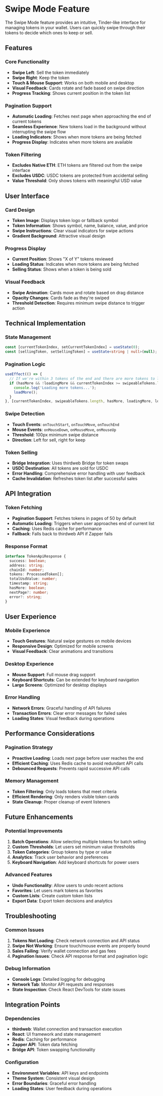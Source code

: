 # Swipe Mode Feature

The Swipe Mode feature provides an intuitive, Tinder-like interface for managing tokens in your wallet. Users can quickly swipe through their tokens to decide which ones to keep or sell.

## Features

### Core Functionality
- **Swipe Left**: Sell the token immediately
- **Swipe Right**: Keep the token
- **Touch & Mouse Support**: Works on both mobile and desktop
- **Visual Feedback**: Cards rotate and fade based on swipe direction
- **Progress Tracking**: Shows current position in the token list

### Pagination Support
- **Automatic Loading**: Fetches next page when approaching the end of current tokens
- **Seamless Experience**: New tokens load in the background without interrupting the swipe flow
- **Loading Indicators**: Shows when more tokens are being fetched
- **Progress Display**: Indicates when more tokens are available

### Token Filtering
- **Excludes Native ETH**: ETH tokens are filtered out from the swipe interface
- **Excludes USDC**: USDC tokens are protected from accidental selling
- **Value Threshold**: Only shows tokens with meaningful USD value

## User Interface

### Card Design
- **Token Image**: Displays token logo or fallback symbol
- **Token Information**: Shows symbol, name, balance, value, and price
- **Swipe Instructions**: Clear visual indicators for swipe actions
- **Gradient Background**: Attractive visual design

### Progress Display
- **Current Position**: Shows "X of Y" tokens reviewed
- **Loading Status**: Indicates when more tokens are being fetched
- **Selling Status**: Shows when a token is being sold

### Visual Feedback
- **Swipe Animation**: Cards move and rotate based on drag distance
- **Opacity Changes**: Cards fade as they're swiped
- **Threshold Detection**: Requires minimum swipe distance to trigger action

## Technical Implementation

### State Management
```typescript
const [currentTokenIndex, setCurrentTokenIndex] = useState(0);
const [sellingToken, setSellingToken] = useState<string | null>(null);
```

### Pagination Logic
```typescript
useEffect(() => {
  // If we're within 3 tokens of the end and there are more tokens to load
  if (hasMore && !loadingMore && currentTokenIndex >= swipeableTokens.length - 3) {
    console.log('Loading more tokens...');
    loadMore();
  }
}, [currentTokenIndex, swipeableTokens.length, hasMore, loadingMore, loadMore]);
```

### Swipe Detection
- **Touch Events**: `onTouchStart`, `onTouchMove`, `onTouchEnd`
- **Mouse Events**: `onMouseDown`, `onMouseMove`, `onMouseUp`
- **Threshold**: 100px minimum swipe distance
- **Direction**: Left for sell, right for keep

### Token Selling
- **Bridge Integration**: Uses thirdweb Bridge for token swaps
- **USDC Destination**: All tokens are sold for USDC
- **Error Handling**: Comprehensive error handling with user feedback
- **Cache Invalidation**: Refreshes token list after successful sales

## API Integration

### Token Fetching
- **Pagination Support**: Fetches tokens in pages of 50 by default
- **Automatic Loading**: Triggers when user approaches end of current list
- **Caching**: Uses Redis cache for performance
- **Fallback**: Falls back to thirdweb API if Zapper fails

### Response Format
```typescript
interface TokenApiResponse {
  success: boolean;
  address: string;
  chainId: number;
  tokens: ProcessedToken[];
  totalUsdValue: number;
  timestamp: string;
  hasMore: boolean;
  nextPage?: number;
  error?: string;
}
```

## User Experience

### Mobile Experience
- **Touch Gestures**: Natural swipe gestures on mobile devices
- **Responsive Design**: Optimized for mobile screens
- **Visual Feedback**: Clear animations and transitions

### Desktop Experience
- **Mouse Support**: Full mouse drag support
- **Keyboard Shortcuts**: Can be extended for keyboard navigation
- **Large Screens**: Optimized for desktop displays

### Error Handling
- **Network Errors**: Graceful handling of API failures
- **Transaction Errors**: Clear error messages for failed sales
- **Loading States**: Visual feedback during operations

## Performance Considerations

### Pagination Strategy
- **Proactive Loading**: Loads next page before user reaches the end
- **Efficient Caching**: Uses Redis cache to avoid redundant API calls
- **Debounced Requests**: Prevents rapid successive API calls

### Memory Management
- **Token Filtering**: Only loads tokens that meet criteria
- **Efficient Rendering**: Only renders visible token cards
- **State Cleanup**: Proper cleanup of event listeners

## Future Enhancements

### Potential Improvements
1. **Batch Operations**: Allow selecting multiple tokens for batch selling
2. **Custom Thresholds**: Let users set minimum value thresholds
3. **Token Categories**: Group tokens by type or value
4. **Analytics**: Track user behavior and preferences
5. **Keyboard Navigation**: Add keyboard shortcuts for power users

### Advanced Features
- **Undo Functionality**: Allow users to undo recent actions
- **Favorites**: Let users mark tokens as favorites
- **Custom Lists**: Create custom token lists
- **Export Data**: Export token decisions and analytics

## Troubleshooting

### Common Issues
1. **Tokens Not Loading**: Check network connection and API status
2. **Swipe Not Working**: Ensure touch/mouse events are properly bound
3. **Sales Failing**: Verify wallet connection and gas fees
4. **Pagination Issues**: Check API response format and pagination logic

### Debug Information
- **Console Logs**: Detailed logging for debugging
- **Network Tab**: Monitor API requests and responses
- **State Inspection**: Check React DevTools for state issues

## Integration Points

### Dependencies
- **thirdweb**: Wallet connection and transaction execution
- **React**: UI framework and state management
- **Redis**: Caching for performance
- **Zapper API**: Token data fetching
- **Bridge API**: Token swapping functionality

### Configuration
- **Environment Variables**: API keys and endpoints
- **Theme System**: Consistent visual design
- **Error Boundaries**: Graceful error handling
- **Loading States**: User feedback during operations 